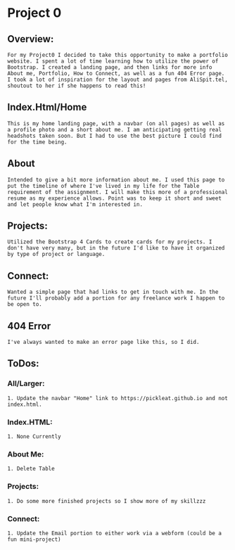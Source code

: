 # Project 0

## **Overview:**
    For my Project0 I decided to take this opportunity to make a portfolio website. I spent a lot of time learning how to utilize the power of Bootstrap. I created a landing page, and then links for more info About me, Portfolio, How to Connect, as well as a fun 404 Error page. I took a lot of inspiration for the layout and pages from AliSpit.tel, shoutout to her if she happens to read this!
## **Index.Html/Home**
    This is my home landing page, with a navbar (on all pages) as well as a profile photo and a short about me. I am anticipating getting real headshots taken soon. But I had to use the best picture I could find for the time being. 
## **About**
    Intended to give a bit more information about me. I used this page to put the timeline of where I've lived in my life for the Table requirement of the assignment. I will make this more of a professional resume as my experience allows. Point was to keep it short and sweet and let people know what I'm interested in. 
## **Projects:**
    Utilized the Bootstrap 4 Cards to create cards for my projects. I don't have very many, but in the future I'd like to have it organized by type of project or language.
## **Connect:**
    Wanted a simple page that had links to get in touch with me. In the future I'll probably add a portion for any freelance work I happen to be open to. 
## **404 Error**
    I've always wanted to make an error page like this, so I did. 



## ToDos:
### All/Larger:
    1. Update the navbar "Home" link to https://pickleat.github.io and not index.html. 
### Index.HTML:
    1. None Currently
### About Me:
    1. Delete Table
### Projects:
    1. Do some more finished projects so I show more of my skillzzz 
### Connect:
    1. Update the Email portion to either work via a webform (could be a fun mini-project)
    
